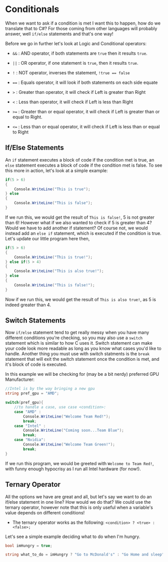 # Conditionals

When we want to ask if a condition is met I want this to happen, how do we translate that to C#? 
For those coming from other languages will probably answer, well `if/else` statements and that's one way!

Before we go in further let's look at Logic and Conditional operators: 

- `&&` : AND operator, if both statements are  `true` then it results `true`. 
- `||` : OR operator, if one statement is `true`, then it results `true`. 
- `!` : NOT operator, inverses the statement, `!true == false`

- `==` : Equals operator, it will look if both statements on each side equate
- `>` : Greater than operator, it will check if Left is greater than Right 
- `<` : Less than operator, it will check if Left is less than Right
- `>=` : Greater than or equal operator, it will check if Left is greater than or equal to Right. 
- `<=` :  Less than or equal operator, it will check if Left is less than or equal to Right

## If/Else Statements 
An `if` statement executes a block of code if the condition met is true, an `else` statement
executes a block of code if the condition met is false. To see this more in action, let's look
at a simple example: 


```C#
if(5 > 6)
{
    Console.WriteLine("This is true");
} else 
{
    Console.WriteLine("This is false");
}
```
If we run this, we would get the result of `This is false!`, 5 is not greater than 6! However what if we also wanted to check if 5 is greater 
than 4? Would we have to add another if statement? Of course not, we would instead add an `else if` statement, which is executed if the condition
is true. Let's update our little program here then, 

```C#
if(5 > 6)
{
    Console.WriteLine("This is true!");
} else if(5 > 4)
{
    Console.WriteLine("This is also true!");
} else 
{
    Console.WriteLine("This is false!");
}
```
Now if we run this, we would get the result of `This is also true!`, as 5 is indeed greater than 4. 


## Switch Statements 
Now `if/else` statement tend to get really messy when you have many different conditions you're checking, so 
you may also use a `switch` statement which is similar to how C uses it. Switch statement can make your 
code look more readable as long as you know what cases you'd like to handle. Another thing you must use 
with switch statments is the `break` statement that will exit the switch statement once the condition is met, and 
it's block of code is executed. 

In this example we will be checking for (may be a bit nerdy) preferred GPU Manufacturer: 

```C#
//Intel is by the way bringing a new gpu 
string pref_gpu = "AMD";

switch(pref_gpu){
    //to handle a case, use case <condition>: 
    case "AMD" : 
        Console.WriteLine("Welcome Team Red!");
        break;
    case "Intel" : 
        Console.WriteLine("Coming soon...Team Blue");
        break;
    case "Nvidia":
        Console.WriteLine("Welcome Team Green!");
        break;
}
```
If we run this program, we would be greeted with `Welcome to Team Red!`, with funny enough 
hypocrisy as I run all Intel hardware (for now!). 


## Ternary Operator
All the options we have are great and all, but let's say we want to do an if/else statement in one line? How would we do that?
We could use the ternary operator, however note that this is only useful when a variable's value depends on different conditions!

- The ternary operator works as the following: `<condition> ? <true> : <false>;`

Let's see a simple example deciding what to do when I'm hungry. 
```C#
bool imHungry = true;

string what_to_do = imHungry ? "Go to McDonald's" : "Go Home and sleep";
```